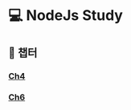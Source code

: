 # 💻 NodeJs Study
## 💫 챕터
### [Ch4](https://github.com/ssi02014/NodeJs_Tutorial/blob/master/ch4)
### [Ch6](https://github.com/ssi02014/NodeJs_Tutorial/blob/master/ch6)
